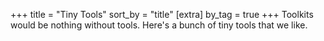 +++
title = "Tiny Tools"
sort_by = "title"
[extra]
by_tag = true
+++
Toolkits would be nothing without tools. Here's a bunch of tiny tools that we like.
